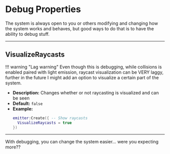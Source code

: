 # Debug Properties

The system is always open to you or others modifying and changing how the system works and behaves, but good ways to do that is to have the ability to debug stuff.

---

## VisualizeRaycasts

!!! warning "Lag warning"
    Even though this is debugging, while collisions is enabled paired with light emission, raycast visualization can be VERY laggy, further in the future I might add an option to visualize a certain part of the system.

- **Description:** Changes whether or not raycasting is visualized and can be seen
- **Default:** `false`
- **Example:**
  ```lua
  emitter:Create({ -- Show raycasts
    VisualizeRaycasts = true
  })
  ```

---

With debugging, you can change the system easier... were you expecting more??